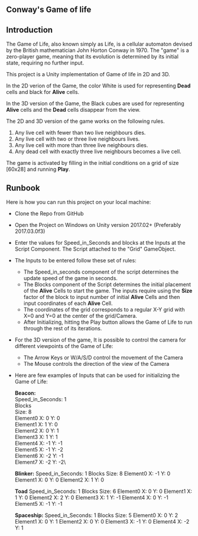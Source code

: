 Conway's Game of life
------------------------------

Introduction
----------------

The Game of Life, also known simply as Life, is a cellular automaton devised by the British mathematician John Horton Conway in 1970. The "game" is a zero-player game, meaning that its evolution is determined by its initial state, requiring no further input.

This project is a Unity implementation of Game of life in 2D and 3D.

In the 2D verion of the Game, the color White is used for representing **Dead** cells and black for **Alive** cells.

In the 3D version of the Game, the Black cubes are used for representing **Alive** cells and the **Dead** cells disappear from the view.

The 2D and 3D version of the game works on the following rules.

1. Any live cell with fewer than two live neighbours dies.
2. Any live cell with two or three live neighbours lives.
3. Any live cell with more than three live neighbours dies.
4. Any dead cell with exactly three live neighbours becomes a live cell.

The game is activated by filling in the initial conditions on a grid of size [60x28] and running **Play**.

Runbook
----------------

Here is how you can run this project on your local machine:

* Clone the Repo from GitHub

* Open the Project on Windows on Unity version 2017.02+ (Preferably 2017.03.0f3)

* Enter the values for Speed_in_Seconds and blocks at the Inputs at the Script Component. The Script attached to the "Grid" GameObject.

* The Inputs to be entered follow these set of rules:
	* The Speed_in_seconds component of the script determines the update speed of the game in seconds.
	* The Blocks component of the Script determines the initial placement of the **Alive** Cells to start the game. The inputs require using the **Size** factor of the block to input number of initial **Alive** Cells and then input coordinates of each **Alive** Cell.
	* The coordinates of the grid corresponds to a regular X-Y grid with X=0 and Y=0 at the center of the grid/Camera.
	* After Initializing, hitting the Play button allows the Game of Life to run through the rest of its iterations.

* For the 3D version of the game, It is possible to control the camera for different viewpoints of the Game of Life:
	* The Arrow Keys or W/A/S/D control the movement of the Camera
	* The Mouse controls the direction of the view of the Camera
 
* Here are few examples of Inputs that can be used for initializing the Game of Life:

	**Beacon:**\
	Speed_in_Seconds: 1\
	Blocks\
	Size: 8\
	Element0	X: 0	Y: 0\
	Element1	X: 1	Y: 0\
	Element2	X: 0	Y: 1\
	Element3	X: 1	Y: 1\
	Element4	X: -1	Y: -1\
	Element5	X: -1	Y: -2\
	Element6	X: -2	Y: -1\
	Element7	X: -2	Y: -2\


	**Blinker:**
	Speed_in_Seconds: 1
	Blocks
	Size: 8
	Element0	X: -1	Y: 0
	Element1	X: 0	Y: 0
	Element2	X: 1	Y: 0


	**Toad**
	Speed_in_Seconds: 1
	Blocks
	Size: 6
	Element0	X: 0	Y: 0
	Element1	X: 1	Y: 0
	Element2	X: 2	Y: 0
	Element3	X: 1	Y: -1
	Element4	X: 0	Y: -1
	Element5	X: -1	Y: -1



	**Spaceship:**
	Speed_in_Seconds: 1
	Blocks
	Size: 5
	Element0	X: 0	Y: 2
	Element1	X: 0	Y: 1
	Element2	X: 0	Y: 0
	Element3	X: -1	Y: 0
	Element4	X: -2	Y: 1